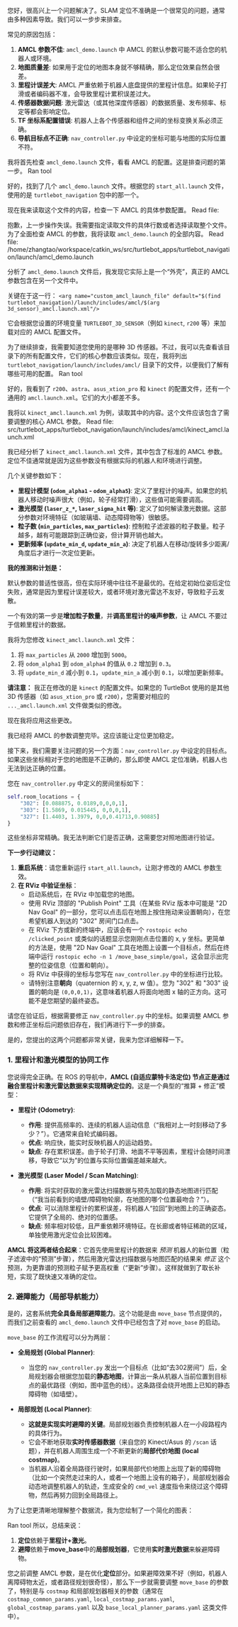 您好，很高兴上一个问题解决了。SLAM 定位不准确是一个很常见的问题，通常由多种因素导致。我们可以一步步来排查。

常见的原因包括：

1.  **AMCL 参数不佳**: `amcl_demo.launch` 中 AMCL 的默认参数可能不适合您的机器人或环境。
2.  **地图质量差**: 如果用于定位的地图本身就不够精确，那么定位效果自然会很差。
3.  **里程计误差大**: AMCL 严重依赖于机器人底盘提供的里程计信息。如果轮子打滑或者编码器不准，会导致里程计累积误差过大。
4.  **传感器数据问题**: 激光雷达（或其他深度传感器）的数据质量、发布频率、标定等都会影响定位。
5.  **TF 坐标系配置错误**: 机器人上各个传感器和组件之间的坐标变换关系必须正确。
6.  **导航目标点不正确**: `nav_controller.py` 中设定的坐标可能与地图的实际位置不符。

我将首先检查 `amcl_demo.launch` 文件，看看 AMCL 的配置。这是排查问题的第一步。
Ran tool

好的，找到了几个 `amcl_demo.launch` 文件。根据您的 `start_all.launch` 文件，使用的是 `turtlebot_navigation` 包中的那一个。

现在我来读取这个文件的内容，检查一下 AMCL 的具体参数配置。
Read file: 

抱歉，上一步操作失误。我需要指定读取文件的具体行数或者选择读取整个文件。为了全面检查 AMCL 的参数，我将读取 `amcl_demo.launch` 的全部内容。
Read file: /home/zhangtao/workspace/catkin_ws/src/turtlebot_apps/turtlebot_navigation/launch/amcl_demo.launch

分析了 `amcl_demo.launch` 文件后，我发现它实际上是一个“外壳”，真正的 AMCL 参数包含在另一个文件中。

关键在于这一行：
`<arg name="custom_amcl_launch_file" default="$(find turtlebot_navigation)/launch/includes/amcl/$(arg 3d_sensor)_amcl.launch.xml"/>`

它会根据您设置的环境变量 `TURTLEBOT_3D_SENSOR`（例如 `kinect`, `r200` 等）来加载对应的 AMCL 配置文件。

为了继续排查，我需要知道您使用的是哪种 3D 传感器。不过，我可以先查看该目录下的所有配置文件，它们的核心参数应该类似。现在，我将列出 `turtlebot_navigation/launch/includes/amcl/` 目录下的文件，以便我们了解有哪些可用的配置。
Ran tool

好的，我看到了 `r200`、`astra`、`asus_xtion_pro` 和 `kinect` 的配置文件，还有一个通用的 `amcl.launch.xml`。它们的大小都差不多。

我将以 `kinect_amcl.launch.xml` 为例，读取其中的内容。这个文件应该包含了需要调整的核心 AMCL 参数。
Read file: src/turtlebot_apps/turtlebot_navigation/launch/includes/amcl/kinect_amcl.launch.xml

我已经分析了 `kinect_amcl.launch.xml` 文件，其中包含了标准的 AMCL 参数。定位不佳通常就是因为这些参数没有根据实际的机器人和环境进行调整。

几个关键参数如下：

*   **里程计模型 (`odom_alpha1` - `odom_alpha5`)**: 定义了里程计的噪声。如果您的机器人移动时噪声很大（例如，轮子经常打滑），这些值可能需要调高。
*   **激光模型 (`laser_z_*`, `laser_sigma_hit` 等)**: 定义了如何解读激光数据。这部分参数对环境特征（如玻璃墙、动态障碍物等）很敏感。
*   **粒子数 (`min_particles`, `max_particles`)**: 控制粒子滤波器的粒子数量。粒子越多，越有可能跟踪到正确位姿，但计算开销也越大。
*   **更新频率 (`update_min_d`, `update_min_a`)**: 决定了机器人在移动/旋转多少距离/角度后才进行一次定位更新。

**我的推测和计划是：**

默认参数的普适性很高，但在实际环境中往往不是最优的。在给定初始位姿后定位失败，通常是因为里程计误差较大，或者环境对激光雷达不友好，导致粒子云发散。

一个有效的第一步是**增加粒子数量**，并**调高里程计的噪声参数**，让 AMCL 不要过于信赖里程计的数据。

我将为您修改 `kinect_amcl.launch.xml` 文件：
1.  将 `max_particles` 从 `2000` 增加到 `5000`。
2.  将 `odom_alpha1` 到 `odom_alpha4` 的值从 `0.2` 增加到 `0.3`。
3.  将 `update_min_d` 减小到 `0.1`，`update_min_a` 减小到 `0.1`，以增加更新频率。

**请注意：** 我正在修改的是 `kinect` 的配置文件。如果您的 TurtleBot 使用的是其他 3D 传感器（如 `asus_xtion_pro` 或 `r200`），您需要对相应的 `..._amcl.launch.xml` 文件做类似的修改。

现在我将应用这些更改。

我已经将 AMCL 的参数调整完毕。这应该能让定位更加稳定。

接下来，我们需要关注问题的另一个方面：`nav_controller.py` 中设定的目标点。如果这些坐标相对于您的地图是不正确的，那么即使 AMCL 定位准确，机器人也无法到达正确的位置。

您在 `nav_controller.py` 中定义的房间坐标如下：
```python
self.room_locations = {
    "302": [0.088875, 0.0189,0,0,0,1],
    "303": [1.5869, 0.015445, 0,0,0,1],
    "327": [1.4403, 1.3979, 0,0,0.41713,0.90885]
}
```
这些坐标非常精确。我无法判断它们是否正确，这需要您对照地图进行验证。

**下一步行动建议：**

1.  **重启系统**：请您重新运行 `start_all.launch`，让刚才修改的 AMCL 参数生效。
2.  **在 RViz 中验证坐标**：
    *   启动系统后，在 RViz 中加载您的地图。
    *   使用 RViz 顶部的 "Publish Point" 工具（在某些 RViz 版本中可能是 "2D Nav Goal" 的一部分，您可以点击后在地图上按住拖动来设置朝向），在您希望机器人到达的 "302" 房间门口点击。
    *   在 RViz 下方或新的终端中，应该会有一个 `rostopic echo /clicked_point` 或类似的话题显示您刚刚点击位置的 x, y 坐标。更简单的方法是，使用 "2D Nav Goal" 工具在地图上设置一个目标点，然后在终端中运行 `rostopic echo -n 1 /move_base_simple/goal`，这会显示出完整的位姿信息（位置和朝向）。
    *   将 RViz 中获得的坐标与您写在 `nav_controller.py` 中的坐标进行比较。
    *   请特别注意**朝向**（quaternion 的 x, y, z, w 值）。您为 "302" 和 "303" 设置的朝向是 `(0,0,0,1)`，这意味着机器人将面向地图 x 轴的正方向。这可能不是您期望的最终姿态。

请您在验证后，根据需要修正 `nav_controller.py` 中的坐标。如果调整 AMCL 参数和修正坐标后问题依旧存在，我们再进行下一步的排查。

是的，您提出的这两个问题都非常关键，我来为您详细解释一下。

### 1. 里程计和激光模型的协同工作

您说得完全正确。在 ROS 的导航中，**AMCL (自适应蒙特卡洛定位) 节点正是通过融合里程计和激光雷达数据来实现精确定位的**。这是一个典型的“推算 + 修正”模型：

*   **里程计 (Odometry)**:
    *   **作用**: 提供高频率的、连续的机器人运动信息（“我相对上一时刻移动了多少？”）。它通常来自轮式编码器。
    *   **优点**: 响应快，能实时反映机器人的运动趋势。
    *   **缺点**: 存在累积误差。由于轮子打滑、地面不平等因素，里程计会随时间漂移，导致它“以为”的位置与实际位置偏差越来越大。

*   **激光模型 (Laser Model / Scan Matching)**:
    *   **作用**: 将实时获取的激光雷达扫描数据与预先加载的静态地图进行匹配（“我当前看到的墙壁/障碍物轮廓，在地图的哪个位置最吻合？”）。
    *   **优点**: 可以消除里程计的累积误差，将机器人“拉回”到地图上的正确姿态。它提供了全局的、绝对的位置感。
    *   **缺点**: 频率相对较低，且严重依赖环境特征。在长廊或者特征稀疏的区域，单独使用激光定位会比较困难。

**AMCL 将这两者结合起来**：它首先使用里程计的数据来 *预测* 机器人的新位置（粒子滤波中的“预测”步骤），然后用激光雷达扫描数据与地图匹配的结果来 *修正* 这个预测，为更靠谱的预测粒子赋予更高权重（“更新”步骤）。这样就做到了取长补短，实现了既快速又准确的定位。

### 2. 避障能力（局部导航能力）

是的，这套系统**完全具备局部避障能力**。这个功能是由 `move_base` 节点提供的，而我们之前查看的 `amcl_demo.launch` 文件中已经包含了对 `move_base` 的启动。

`move_base` 的工作流程可以分为两层：

*   **全局规划 (Global Planner)**:
    *   当您的 `nav_controller.py` 发出一个目标点（比如“去302房间”）后，全局规划器会根据您加载的**静态地图**，计算出一条从机器人当前位置到目标点的最优路径（例如，图中蓝色的线）。这条路径会绕开地图上已知的静态障碍物（如墙壁）。

*   **局部规划 (Local Planner)**:
    *   **这就是实现实时避障的关键**。局部规划器负责控制机器人在一小段路程内的具体行为。
    *   它会不断地获取**实时传感器数据**（来自您的 Kinect/Asus 的 `/scan` 话题），并在机器人周围生成一个不断更新的**局部代价地图 (local costmap)**。
    *   当机器人沿着全局路径行驶时，如果局部代价地图上出现了新的障碍物（比如一个突然走过来的人，或者一个地图上没有的箱子），局部规划器会动态地调整机器人的轨迹，生成安全的 `cmd_vel` 速度指令来绕过这个障碍物，然后再努力回到全局路径上。

为了让您更清晰地理解整个数据流，我为您绘制了一个简化的图表：


Ran tool
所以，总结来说：

1.  **定位**依赖于**里程计+激光**。
2.  **避障**依赖于**move_base**中的**局部规划器**，它使用**实时激光数据**来躲避障碍物。

您之前调整 AMCL 参数，是在优化**定位**部分。如果避障效果不好（例如，机器人离障碍物太近，或者路径规划很奇怪），那么下一步就需要调整 `move_base` 的参数了，特别是与 `costmap` 和局部规划器相关的参数（通常在 `costmap_common_params.yaml`, `local_costmap_params.yaml`, `global_costmap_params.yaml` 以及 `base_local_planner_params.yaml` 这类文件中）。